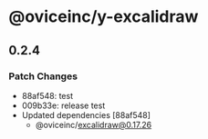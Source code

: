 # @oviceinc/y-excalidraw

## 0.2.4

### Patch Changes

- 88af548: test
- 009b33e: release test
- Updated dependencies [88af548]
  - @oviceinc/excalidraw@0.17.26
